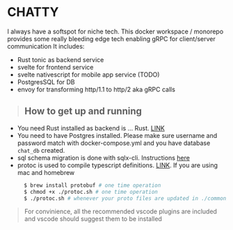 # CHATTY

I always have a softspot for niche tech. This docker workspace / monorepo provides some really bleeding edge tech enabling gRPC for client/server communication
It includes:

 - Rust tonic as backend service
 - svelte for frontend service
 - svelte nativescript for mobile app service (TODO)
 - PostgresSQL for DB
 - envoy for transforming http/1.1 to http/2 aka gRPC calls

 > ## How to get up and running

  - You need Rust installed as backend is ... Rust. [LINK](https://www.rust-lang.org/learn/get-started)
  - You need to have Postgres installed. Please make sure username and password match with docker-compose.yml and you have database `chat_db` created.
  - sql schema migration is done with sqlx-cli. Instructions [here](./GUIDES/Migration.md)
  - protoc is used to compile typescript definitions. [LINK](https://grpc.io/docs/protoc-installation/). If you are using mac and homebrew
    ```sh
      $ brew install protobuf # one time operation
      $ chmod +x ./protoc.sh # one time operation
      $ ./protoc.sh # whenever your proto files are updated in ./common/proto
    ```

> For convinience, all the recommended vscode plugins are included and vscode should suggest them to be installed
